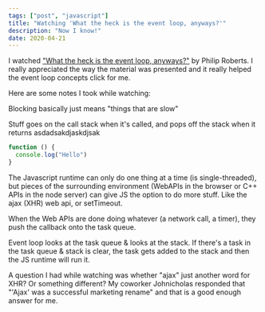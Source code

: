 ```yaml
---
tags: ["post", "javascript"]
title: "Watching 'What the heck is the event loop, anyways?'"
description: "Now I know!"
date: 2020-04-21
---
```


I watched ["What the heck is the event loop, anyways?"](https://www.youtube.com/watch?v=8aGhZQkoFbQ) by Philip Roberts. I really appreciated the way the material was presented and it really helped the event loop concepts click for me.

Here are some notes I took while watching: 

Blocking basically just means "things that are slow"

Stuff goes on the call stack when it's called, and pops off the stack when it returns asdadsakdjaskdjsak

```js
function () {
  console.log("Hello")
}
```

The Javascript runtime can only do one thing at a time (is single-threaded), but pieces of the surrounding environment (WebAPIs in the browser or C++ APIs in the node server) can give JS the option to do more stuff. Like the ajax (XHR) web api, or setTimeout. 

When the Web APIs are done doing whatever (a network call, a timer), they push the callback onto the task queue. 

Event loop looks at the task queue & looks at the stack. If there's a task in the task queue & stack is clear, the task gets added to the stack and then the JS runtime will run it.

A question I had while watching was whether "ajax" just another word for XHR? Or something different? My coworker Johnicholas responded that "'Ajax' was a successful marketing rename" and that is a good enough answer for me.